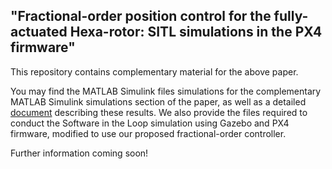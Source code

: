 ## "Fractional-order position control for the fully-actuated Hexa-rotor: SITL simulations in the PX4 firmware"
This repository contains complementary material for the above paper.

You may find the MATLAB Simulink files simulations for the complementary MATLAB Simulink simulations section of the paper, as well as a detailed [document](https://github.com/andresmr13/Hexarotor_fractional_control_for_PX4/blob/main/Complementary_simulations.pdf) describing these results.
We also provide the files required to conduct the Software in the Loop simulation using Gazebo and PX4 firmware, modified to use our proposed fractional-order controller.

Further information coming soon!

